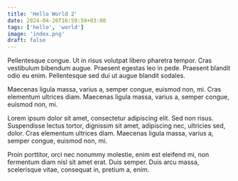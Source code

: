 ```yaml
---
title: 'Hello World 2'
date: 2024-04-26T16:59:59+03:00
tags: ['hello', 'world']
image: 'index.png'
draft: false
---
```


Pellentesque congue. Ut in risus volutpat libero pharetra tempor. Cras vestibulum bibendum augue. Praesent egestas leo
in pede. Praesent blandit odio eu enim. Pellentesque sed dui ut augue blandit sodales.

Maecenas ligula massa, varius a, semper congue, euismod non, mi. Cras elementum ultrices diam. Maecenas ligula massa,
varius a, semper congue, euismod non, mi.

<!--more-->

Lorem ipsum dolor sit amet, consectetur adipiscing elit. Sed non risus. Suspendisse lectus tortor, dignissim sit amet,
adipiscing nec, ultricies sed, dolor. Cras elementum ultrices diam. Maecenas ligula massa, varius a, semper congue,
euismod non, mi.

Proin porttitor, orci nec nonummy molestie, enim est eleifend mi, non fermentum diam nisl sit amet erat. Duis semper.
Duis arcu massa, scelerisque vitae, consequat in, pretium a, enim.
